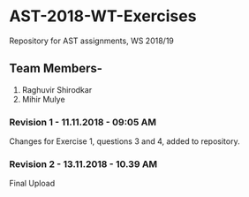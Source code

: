 # AST-2018-WT-Exercises
Repository for AST assignments, WS 2018/19

## Team Members-

1. Raghuvir Shirodkar
2. Mihir Mulye 

### Revision 1 - 11.11.2018 - 09:05 AM
Changes for Exercise 1, questions 3 and 4, added to repository.

### Revision 2 - 13.11.2018 - 10.39 AM
Final Upload 
